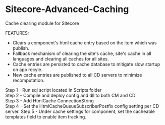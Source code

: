 # Sitecore-Advanced-Caching
Cache clearing module for Sitecore

FEATURES:  
- Clears a component's html cache entry based on the item which was publish.   
- Fallback mechanism of clearing the site's cache, site's cache in all languages and clearing all caches for all sites.  
- Cache entries are persisted to cache database to mitigate slow startup on app recyle.  
- New cache entries are published to all CD servers to minimize recomputation.

Step 1 - Run sql script located in Scripts folder  
Step 2 - Compile and deploy config and dll to both CM and CD  
Step 3 - Add HtmlCache ConnectionString  
Step 4 - Set the HtmlCacheQueueSubscriberPostfix config setting per CD server.
Step 5 - Under cache settings for component, set the cacheable templates field to enable item tracking. 
